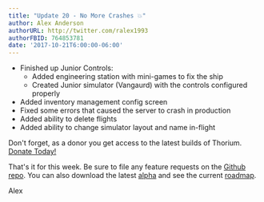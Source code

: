 ```yaml
---
title: "Update 20 - No More Crashes 💥"
author: Alex Anderson
authorURL: http://twitter.com/ralex1993
authorFBID: 764853781
date: '2017-10-21T6:00:00-06:00'
---
```


- Finished up Junior Controls:
  - Added engineering station with mini-games to fix the ship
  - Created Junior simulator (Vangaurd) with the controls configured properly
- Added inventory management config screen
- Fixed some errors that caused the server to crash in production
- Added ability to delete flights
- Added ability to change simulator layout and name in-flight


Don't forget, as a donor you get access to the latest builds of Thorium. [Donate Today!](/en/donate)

That's it for this week. Be sure to file any feature requests on the [Github repo](https://github.com/Thorium-Sim/thorium/issues). You can also download the latest [alpha](https://github.com/Thorium-Sim/thorium/releases) and see the current [roadmap](https://github.com/Thorium-Sim/thorium/projects/2).

Alex
